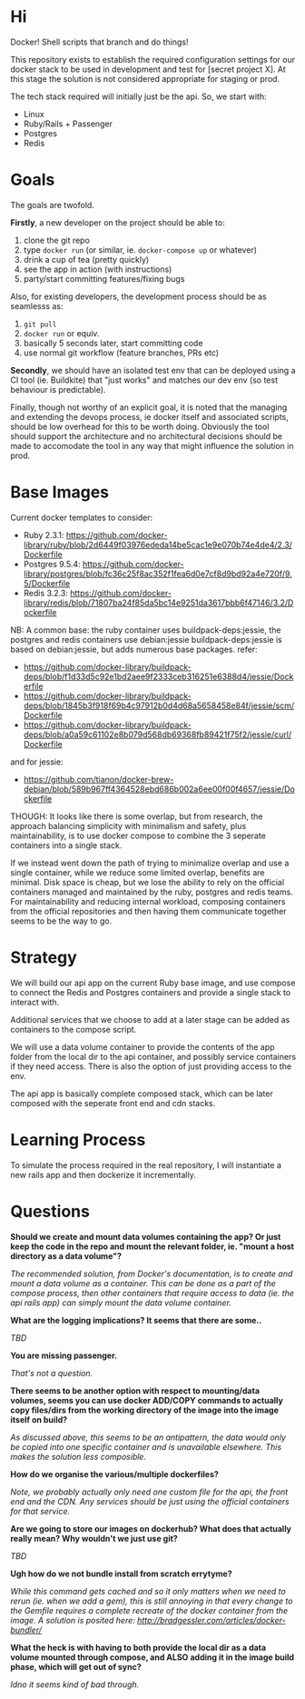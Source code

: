 # Hi

Docker! Shell scripts that branch and do things!

This repository exists to establish the required configuration settings for our docker stack to be used in development
and test for [secret project X]. At this stage the solution is not considered appropriate for staging or prod.

The tech stack required will initially just be the api. So, we start with:

- Linux
- Ruby/Rails + Passenger
- Postgres
- Redis

# Goals

The goals are twofold.

**Firstly**, a new developer on the project should be able to:

1. clone the git repo
1. type `docker run` (or similar, ie. `docker-compose up` or whatever)
1. drink a cup of tea (pretty quickly)
1. see the app in action (with instructions)
1. party/start committing features/fixing bugs

Also, for existing developers, the development process should be as seamlesss as:

1. `git pull`
1. `docker run` or equiv.
1. basically 5 seconds later, start committing code
1. use normal git workflow (feature branches, PRs etc)

**Secondly**, we should have an isolated test env that can be deployed using a CI tool (ie. Buildkite) that "just works"
and matches our dev env (so test behaviour is predictable).

Finally, though not worthy of an explicit goal, it is noted that the managing and extending the devops process, ie
docker itself and associated scripts, should be low overhead for this to be worth doing. Obviously the tool should
support the architecture and no architectural decisions should be made to accomodate the tool in any way that might
influence the solution in prod.

# Base Images

Current docker templates to consider:

- Ruby 2.3.1: https://github.com/docker-library/ruby/blob/2d6449f03976ededa14be5cac1e9e070b74e4de4/2.3/Dockerfile
- Postgres 9.5.4: https://github.com/docker-library/postgres/blob/fc36c25f8ac352f1fea6d0e7cf8d9bd92a4e720f/9.5/Dockerfile
- Redis 3.2.3: https://github.com/docker-library/redis/blob/71807ba24f85da5bc14e9251da3617bbb6f47146/3.2/Dockerfile

NB: A common base: the ruby container uses buildpack-deps:jessie, the postgres and redis containers use debian:jessie
buildpack-deps:jessie is based on debian:jessie, but adds numerous base packages. refer:

- https://github.com/docker-library/buildpack-deps/blob/f1d33d5c92e1bd2aee9f2333ceb316251e6388d4/jessie/Dockerfile
- https://github.com/docker-library/buildpack-deps/blob/1845b3f918f69b4c97912b0d4d68a5658458e84f/jessie/scm/Dockerfile
- https://github.com/docker-library/buildpack-deps/blob/a0a59c61102e8b079d568db69368fb89421f75f2/jessie/curl/Dockerfile

and for jessie:

- https://github.com/tianon/docker-brew-debian/blob/589b967ff4364528ebd686b002a6ee00f00f4657/jessie/Dockerfile

THOUGH:
It looks like there is some overlap, but from research, the approach balancing simplicity with minimalism and safety,
plus maintainability, is to use docker compose to combine the 3 seperate containers into a single stack.

If we instead went down the path of trying to minimalize overlap and use a single container, while we reduce some
limited overlap, benefits are minimal. Disk space is cheap, but we lose the ability to rely on the official
containers managed and maintained by the ruby, postgres and redis teams.
For maintainability and reducing internal workload, composing containers from the official repositories and then
having them communicate together seems to be the way to go.

# Strategy

We will build our api app on the current Ruby base image, and use compose to connect the Redis and Postgres containers
and provide a single stack to interact with.

Additional services that we choose to add at a later stage can be added as containers to the compose script.

We will use a data volume container to provide the contents of the app folder from the local dir to the api container,
and possibly service containers if they need access. There is also the option of just providing access to the env.

The api app is basically complete composed stack, which can be later composed with the seperate front end and cdn stacks.

# Learning Process

To simulate the process required in the real repository, I will instantiate a new rails app and then dockerize it
incrementally.

# Questions

**Should we create and mount data volumes containing the app? Or just keep the code in the repo and mount the
relevant folder, ie. "mount a host directory as a data volume"?**

*The recommended solution, from Docker's documentation, is to create and mount a data volume as a container. This can
be done as a part of the compose process, then other containers that require access to data (ie. the api rails app)
can simply mount the data volume container.*

**What are the logging implications? It seems that there are some..**

*TBD*

**You are missing passenger.**

*That's not a question.*

**There seems to be another option with respect to mounting/data volumes, seems you can use docker ADD/COPY commands
to actually copy files/dirs from the working directory of the image into the image itself on build?**

*As discussed above, this seems to be an antipattern, the data would only be copied into one specific container and is
unavailable elsewhere. This makes the solution less composible.*

**How do we organise the various/multiple dockerfiles?**

*Note, we probably actually only need one custom file for the api, the front end and the CDN. Any services should be
just using the official containers for that service.*

**Are we going to store our images on dockerhub? What does that actually really mean? Why wouldn't we just use git?**

*TBD*

**Ugh how do we not bundle install from scratch errytyme?**

*While this command gets cached and so it only matters when we need to rerun (ie. when we add a gem), this is still
annoying in that every change to the Gemfile requires a complete recreate of the docker container from the image. A
solution is posited here: http://bradgessler.com/articles/docker-bundler/*

**What the heck is with having to both provide the local dir as a data volume mounted through compose, and ALSO
adding it in the image build phase, which will get out of sync?**

*Idno it seems kind of bad through.*
